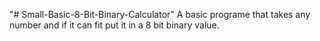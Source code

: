 "# Small-Basic-8-Bit-Binary-Calculator"
A basic programe that takes any number and if it can fit put it in a 8 bit binary value.
